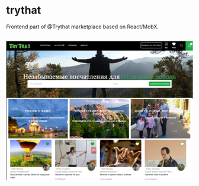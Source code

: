 # trythat
Frontend part of @Trythat marketplace based on React/MobX.

<br/>
<img src="screen.png" />
